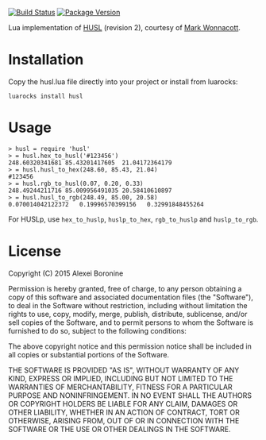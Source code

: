 [![Build Status](https://travis-ci.org/husl-colors/husl-lua.svg)](https://travis-ci.org/husl-colors/husl-lua)
[![Package Version](https://img.shields.io/badge/luarocks-1.0--0-blue.svg)](https://luarocks.org/modules/husl-colors/husl)

Lua implementation of [HUSL](http://www.boronine.com/husl/) (revision 2), courtesy of [Mark Wonnacott](https://github.com/Ragzouken).

# Installation

Copy the husl.lua file directly into your project or install from luarocks:

    luarocks install husl

# Usage

    > husl = require 'husl'
    > = husl.hex_to_husl('#123456')
    248.60320341681 85.43201417605  21.04172364179
    > = husl.husl_to_hex(248.60, 85.43, 21.04)
    #123456
    > = husl.rgb_to_husl(0.07, 0.20, 0.33)
    248.49244211716 85.009956491035 20.58410610897
    > = husl.husl_to_rgb(248.49, 85.00, 20.58)
    0.070014042122372   0.19996570399156   0.32991848455264

For HUSLp, use `hex_to_huslp`, `huslp_to_hex`, `rgb_to_huslp` and `huslp_to_rgb`.

# License

Copyright (C) 2015 Alexei Boronine

Permission is hereby granted, free of charge, to any person obtaining a copy of this software and associated documentation files (the "Software"), to deal in the Software without restriction, including without limitation the rights to use, copy, modify, merge, publish, distribute, sublicense, and/or sell copies of the Software, and to permit persons to whom the Software is furnished to do so, subject to the following conditions:

The above copyright notice and this permission notice shall be included in all copies or substantial portions of the Software.

THE SOFTWARE IS PROVIDED "AS IS", WITHOUT WARRANTY OF ANY KIND, EXPRESS OR IMPLIED, INCLUDING BUT NOT LIMITED TO THE WARRANTIES OF MERCHANTABILITY, FITNESS FOR A PARTICULAR PURPOSE AND NONINFRINGEMENT. IN NO EVENT SHALL THE AUTHORS OR COPYRIGHT HOLDERS BE LIABLE FOR ANY CLAIM, DAMAGES OR OTHER LIABILITY, WHETHER IN AN ACTION OF CONTRACT, TORT OR OTHERWISE, ARISING FROM, OUT OF OR IN CONNECTION WITH THE SOFTWARE OR THE USE OR OTHER DEALINGS IN THE SOFTWARE.
